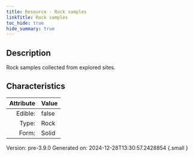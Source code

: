 ```yaml
---
title: Resource - Rock samples
linkTitle: Rock samples
toc_hide: true
hide_summary: true
---
```


## Description
Rock samples collected from explored sites.

## Characteristics

| Attribute      | Value |
|--------:|:------|
|Edible:|false|
|Type:|Rock|
|Form:|Solid|
 



    

Version: pre-3.9.0 Generated on: 2024-12-28T13:30:57.2428854
{.small }

